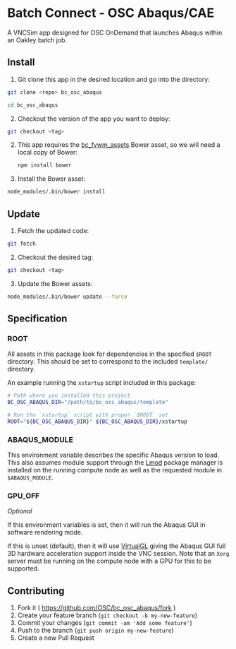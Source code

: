# Batch Connect - OSC Abaqus/CAE

A VNCSim app designed for OSC OnDemand that launches Abaqus within an Oakley
batch job.

## Install

1. Git clone this app in the desired location and go into the directory:

  ```sh
  git clone <repo> bc_osc_abaqus

  cd bc_osc_abaqus
  ```

2. Checkout the version of the app you want to deploy:

  ```sh
  git checkout <tag>
  ```

2. This app requires the
   [bc_fvwm_assets](https://github.com/OSC/bc_fvwm_assets) Bower asset, so we
   will need a local copy of Bower:

   ```sh
   npm install bower
   ```

3. Install the Bower asset:

  ```sh
  node_modules/.bin/bower install
  ```

## Update

1. Fetch the updated code:

  ```sh
  git fetch
  ```

2. Checkout the desired tag:

  ```sh
  git checkout <tag>
  ```

3. Update the Bower assets:

  ```sh
  node_modules/.bin/bower update --force
  ```

## Specification

### ROOT

All assets in this package look for dependencies in the specified `$ROOT`
directory. This should be set to correspond to the included `template/`
directory.

An example running the `xstartup` script included in this package:

```sh
# Path where you installed this project
BC_OSC_ABAQUS_DIR="/path/to/bc_osc_abaqus/template"

# Run the `xstartup` script with proper `$ROOT` set
ROOT="${BC_OSC_ABAQUS_DIR}" ${BC_OSC_ABAQUS_DIR}/xstartup
```

### ABAQUS_MODULE

This environment variable describes the specific Abaqus version to load. This
also assumes module support through the
[Lmod](https://www.tacc.utexas.edu/research-development/tacc-projects/lmod)
package manager is installed on the running compute node as well as the
requested module in `$ABAQUS_MODULE`.

### GPU_OFF

*Optional*

If this environment variables is set, then it will run the Abaqus GUI in
software rendering mode.

If this is unset (default), then it will use
[VirtualGL](http://www.virtualgl.org/) giving the Abaqus GUI full 3D hardware
acceleration support inside the VNC session. Note that an `Xorg` server must be
running on the compute node with a GPU for this to be supported.

## Contributing

1. Fork it ( https://github.com/OSC/bc_osc_abaqus/fork )
2. Create your feature branch (`git checkout -b my-new-feature`)
3. Commit your changes (`git commit -am 'Add some feature'`)
4. Push to the branch (`git push origin my-new-feature`)
5. Create a new Pull Request
